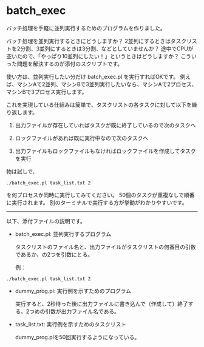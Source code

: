 # batch_exec
バッチ処理を手軽に並列実行するためのプログラムを作りました。

バッチ処理を並列実行するときにどうしますか？
2並列にするときはタスクリストを2分割、3並列にするときは3分割、などとしていませんか？
途中でCPUが空いたので、「やっぱり10並列にしたい！」というときはどうしますか？
こういった問題を解決するのが添付のスクリプトです。

使い方は、並列実行したい分だけ batch_exec.pl を実行すればOKです。
例えば、マシンAで2並列、マシンBで3並列実行したいなら、マシンAで2プロセス、マシンBで3プロセス実行します。

これを実現している仕組みは簡単で、タスクリストの各タスクに対して以下を繰り返します。

1. 出力ファイルが存在していればタスクが既に終了しているので次のタスクへ

2. ロックファイルがあれば既に実行中なので次のタスクへ

3. 出力ファイルもロックファイルもなければロックファイルを作成してタスクを実行

物は試しで、
```
./batch_exec.pl task_list.txt 2
```
を何プロセスか同時に実行してみてください。
50個のタスクが重複なしで順番に実行されます。
別のターミナルで実行する方が挙動がわかりやすいです。

*****

以下、添付ファイルの説明です。

* batch_exec.pl: 並列実行するプログラム

  タスクリストのファイル名と、出力ファイルがタスクリストの何番目の引数であるか、の2つを引数にとる。
 
  例：
```
./batch_exec.pl task_list.txt 2
```
* dummy_prog.pl: 実行例を示すためのプログラム

  実行すると、2秒待った後に出力ファイルに書き込んで（作成して）終了する。2つめの引数が出力ファイル名である。

* task_list.txt: 実行例を示すためのタスクリスト

  dummy_prog.plを50回実行するようになっている。

